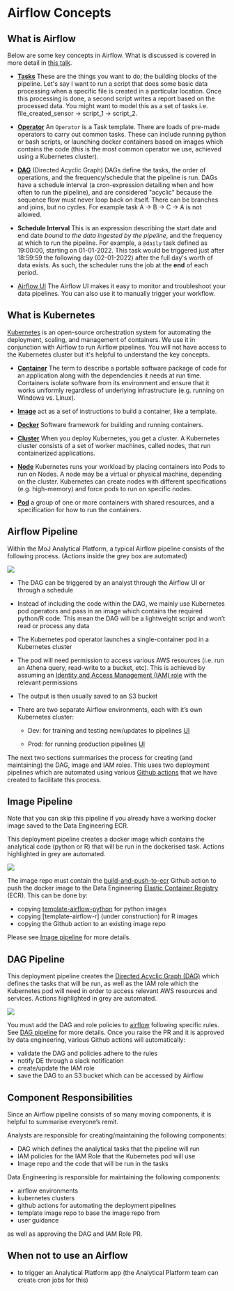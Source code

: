 # Airflow Concepts    

What is Airflow
---------------

Below are some key concepts in Airflow. What is discussed is covered in more detail in [this talk](https://drive.google.com/file/d/1DVN4HXtOC-HXvv00sEkoB90mxLDnCIKc/view?usp=sharing).

*   [**Tasks**](https://airflow.apache.org/docs/apache-airflow/stable/concepts/tasks.html) These are the things you want to do; the building blocks of the pipeline. Let's say I want to run a script that does some basic data processing when a specific file is created in a particular location. Once this processing is done, a second script writes a report based on the processed data. You might want to model this as a set of tasks i.e. file_created_sensor -> script_1 -> script_2.
    
*   [**Operator**](https://airflow.apache.org/docs/apache-airflow/stable/concepts/operators.html) An `Operator` is a Task template. There are loads of pre-made operators to carry out common tasks. These can include running python or bash scripts, or launching docker containers based on images which contains the code (this is the most common operator we use, achieved using a Kubernetes cluster).
    
*   [**DAG**](https://airflow.apache.org/docs/apache-airflow/stable/concepts/dags.html) (Directed Acyclic Graph) DAGs define the tasks, the order of operations, and the frequency/schedule that the pipeline is run. DAGs have a schedule interval (a cron-expression detailing when and how often to run the pipeline), and are considered "acyclic" because the sequence flow must never loop back on itself. There can be branches and joins, but no cycles. For example task A -> B -> C -> A is not allowed.
    
*   **Schedule Interval** This is an expression describing the start date and end date _bound to the data ingested by the pipeline_, and the frequency at which to run the pipeline. For example, a `@daily` task defined as 19:00:00, starting on 01-01-2022. This task would be triggered just after 18:59:59 the following day (02-01-2022) after the full day's worth of data exists. As such, the scheduler runs the job at the **end** of each period. 
    
*   [Airflow UI](https://airflow.apache.org/docs/apache-airflow/stable/ui.html) The Airflow UI makes it easy to monitor and troubleshoot your data pipelines. You can also use it to manually trigger your workflow.


What is Kubernetes
------------------

[Kubernetes](https://kubernetes.io/) is an open-source orchestration system for automating the deployment, scaling, and management of containers. We use it in conjunction with Airflow to run Airflow pipelines. You will not have access to the Kubernetes cluster but it's helpful to understand the key concepts.

* [**Container**](https://www.docker.com/resources/what-container/) The term to describe a portable software package of code for an application along with the dependencies it needs at run time. Containers isolate software from its environment and ensure that it works uniformly regardless of underlying infrastructure (e.g. running on Windows vs. Linux).

* [**Image**](https://docs.docker.com/get-started/overview/#images) act as a set of instructions to build a container, like a template.

* [**Docker**](https://www.docker.com/) Software framework for building and running containers.

* [**Cluster**](https://kubernetes.io/docs/concepts/overview/components/) When you deploy Kubernetes, you get a cluster. A Kubernetes cluster consists of a set of worker machines, called nodes, that run containerized applications.

* [**Node**](https://kubernetes.io/docs/concepts/architecture/nodes/) Kubernetes runs your workload by placing containers into Pods to run on Nodes. A node may be a virtual or physical machine, depending on the cluster. Kubernetes can create nodes with different specifications (e.g. high-memory) and force pods to run on specific nodes.

* [**Pod**](https://kubernetes.io/docs/concepts/workloads/pods/) a group of one or more containers with shared resources, and a specification for how to run the containers.


Airflow Pipeline
----------------

Within the MoJ Analytical Platform, a typical Airflow pipeline consists of the following process. (Actions inside the grey box are automated)

![](images/airflow/airflow-pipeline.drawio.png)

*   The DAG can be triggered by an analyst through the Airflow UI or through a schedule

*   Instead of including the code within the DAG, we mainly use Kubernetes pod operators and pass in an image which contains the required python/R code. This mean the DAG will be a lightweight script and won’t read or process any data
    
*   The Kubernetes pod operator launches a single-container pod in a Kubernetes cluster
    
*   The pod will need permission to access various AWS resources (i.e. run an Athena query, read-write to a bucket, etc). This is achieved by assuming an [Identity and Access Management (IAM) role](https://docs.aws.amazon.com/IAM/latest/UserGuide/id_roles.html) with the relevant permissions
    
*   The output is then usually saved to an S3 bucket

*   There are two separate Airflow environments, each with it’s own Kubernetes cluster:
    
    *   Dev: for training and testing new/updates to pipelines [UI](https://eu-west-1.console.aws.amazon.com/mwaa/home?region=eu-west-1#environments/dev/sso)
        
    *   Prod: for running production pipelines [UI](https://eu-west-1.console.aws.amazon.com/mwaa/home?region=eu-west-1#environments/prod/sso)
    

The next two sections summarises the process for creating (and maintaining) the DAG, image and IAM roles. This uses two deployment pipelines which are automated using various [Github actions](https://github.com/features/actions) that we have created to facilitate this process.

Image Pipeline
--------------

Note that you can skip this pipeline if you already have a working docker image saved to the Data Engineering ECR.

This deployment pipeline creates a docker image which contains the analytical code (python or R) that will be run in the dockerised task. Actions highlighted in grey are automated.

![](images/airflow/image-pipeline.drawio.png)

The image repo must contain the [build-and-push-to-ecr](https://github.com/moj-analytical-services/.github/blob/master/workflow-templates/data-engineering/build-and-push-to-ecr.yml) Github action to push the docker image to the Data Engineering [Elastic Container Registry](https://aws.amazon.com/ecr/) (ECR). This can be done by:

* copying [template-airflow-python](https://github.com/moj-analytical-services/template-airflow-python) for python images
* copying [template-airflow-r] (under construction) for R images
* copying the Github action to an existing image repo

Please see [Image pipeline](/tools/airflow/instructions/image-pipeline) for more details.

DAG Pipeline
---------------------

This deployment pipeline creates the [Directed Acyclic Graph (DAG)](https://airflow.apache.org/docs/apache-airflow/stable/concepts/dags.html#) which defines the tasks that will be run, as well as the IAM role which the Kubernetes pod will need in order to access relevant AWS resources and services. Actions highlighted in grey are automated.

![](images/airflow/dag-pipeline.drawio.png)

You must add the DAG and role policies to [airflow](https://github.com/moj-analytical-services/airflow) following specific rules. See [DAG pipeline](/tools/airflow/instructions/dag-pipeline) for more details. Once you raise the PR and it is approved by data engineering, various Github actions will automatically:

*   validate the DAG and policies adhere to the rules
*   notify DE through a slack notification
*   create/update the IAM role
*   save the DAG to an S3 bucket which can be accessed by Airflow
    

Component Responsibilities
--------------------------

Since an Airflow pipeline consists of so many moving components, it is helpful to summarise everyone’s remit.

Analysts are responsible for creating/maintaining the following components:

*   DAG which defines the analytical tasks that the pipeline will run
*   IAM policies for the IAM Role that the Kubernetes pod will use
*   Image repo and the code that will be run in the tasks
    

Data Engineering is responsible for maintaining the following components:

*   airflow environments
*   kubernetes clusters
*   github actions for automating the deployment pipelines
*   template image repo to base the image repo from
*   user guidance
    
as well as approving the DAG and IAM Role PR.


When not to use an Airflow
--------------------------

*   to trigger an Analytical Platform app (the Analytical Platform team can create cron jobs for this)
